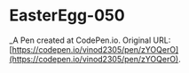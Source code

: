 # EasterEgg-050
 _A Pen created at CodePen.io. Original URL: [https://codepen.io/vinod2305/pen/zYOQerO](https://codepen.io/vinod2305/pen/zYOQerO).

 